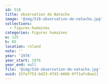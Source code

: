 ```yaml
---
id: 518
title: observation de Natacha
image: '@img/518-observation-de-natacha.jpg'
collections:
  - figures-humaines
categories: Figures humaines
w: 125
h: 85
location: roland
note: ''
year: '1976'
year_start: 1976
year_end: null
file: '@img/518-observation-de-natacha.jpg'
uuid: 25fa7f53-bd23-47d3-b666-9ff1afc8aa11
---
```


